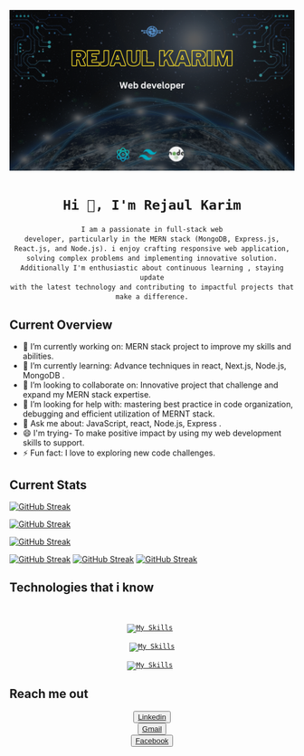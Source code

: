 [![An old rock in the desert](/image/Black%20Flatlay%20Photo%20Motivational%20Finance%20Quote%20Facebook%20Cover.png "Shiprock, New Mexico by Beau Rogers")](https://www.flickr.com/photos/beaurogers/31833779864/in/photolist-Qv3rFw-34mt9F-a9Cmfy-5Ha3Zi-9msKdv-o3hgjr-hWpUte-4WMsJ1-KUQ8N-deshUb-vssBD-6CQci6-8AFCiD-zsJWT-nNfsgB-dPDwZJ-bn9JGn-5HtSXY-6CUhAL-a4UTXB-ugPum-KUPSo-fBLNm-6CUmpy-4WMsc9-8a7D3T-83KJev-6CQ2bK-nNusHJ-a78rQH-nw3NvT-7aq2qf-8wwBso-3nNceh-ugSKP-4mh4kh-bbeeqH-a7biME-q3PtTf-brFpgb-cg38zw-bXMZc-nJPELD-f58Lmo-bXMYG-bz8AAi-bxNtNT-bXMYi-bXMY6-bXMYv)

<code><h1 align="center">Hi 👋, I'm Rejaul Karim</h1></code>

<code><p align="center">I am a passionate in full-stack web developer, particularly in the MERN stack (MongoDB, Express.js, React.js, and Node.js). i enjoy crafting responsive web application, solving complex problems and implementing innovative solution. Additionally I'm enthusiastic about continuous learning , staying update with the latest technology and contributing to impactful projects that make a difference.</p></code> 




## Current Overview
- 🔭 I’m currently working on: MERN stack project to improve my skills and abilities.
- 🌱 I’m currently learning: Advance techniques in react, Next.js, Node.js, MongoDB .
- 👯 I’m looking to collaborate on: Innovative project that challenge and expand my MERN stack expertise.
- 🤔 I’m looking for help with: mastering best practice in code organization, debugging and efficient utilization of MERNT stack.
- 💬 Ask me about: JavaScript, react, Node.js, Express .
- 😄 I'm trying- To make positive impact by using my web development skills to support. 
- ⚡ Fun fact: I love to exploring new code challenges.

## Current Stats
[![GitHub Streak](https://github-readme-streak-stats.herokuapp.com?user=Rejaul42&theme=python-dark)](https://git.io/streak-stats)

[![GitHub Streak](https://api.githubtrends.io/user/svg/Rejaul42/langs?time_range=one_year&use_percent=True&include_private=True&loc_metric=changed&compact=True&theme=dark)](https://git.io/streak-stats)

[![GitHub Streak](https://github-profile-summary-cards.vercel.app/api/cards/profile-details?username=Rejaul42&theme=aura_dark
)](https://git.io/streak-stats)

[![GitHub Streak](https://github-profile-summary-cards.vercel.app/api/cards/stats?username=Rejaul42&theme=aura_dark)](https://git.io/streak-stats)
[![GitHub Streak](https://github-profile-summary-cards.vercel.app/api/cards/repos-per-language?username=Rejaul42&theme=aura_dark)](https://git.io/streak-stats)
[![GitHub Streak](https://github-profile-summary-cards.vercel.app/api/cards/most-commit-language?username=Rejaul42&theme=aura_dark)](https://git.io/streak-stats)


## Technologies that i know
<code> <div align="center">[![My Skills](https://skillicons.dev/icons?i=html,css,js,c,figma)](https://skillicons.dev) </div></code>
<code> <div align="center">[![My Skills](https://skillicons.dev/icons?i=firebase,git,github,vercel,bootstrap)](https://skillicons.dev)</div></code>
<code> <div align="center">[![My Skills](https://skillicons.dev/icons?i=tailwind,vite,react,nextjs,nodejs)](https://skillicons.dev) </div></code>

## Reach me out
<code><div align="center" ><button>[Linkedin](https://www.linkedin.com/in/rejaul-karim-884067297/)</button>
<button>[Gmail](rejaulkarimraju91@gmail.com)</button>
<button>[Facebook](https://www.facebook.com/rejaulkarimraju91/)</button>
</div>
</code>







